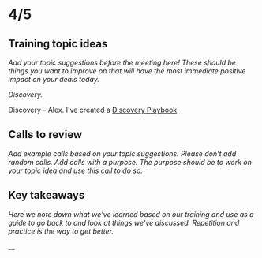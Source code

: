 # 4/5

## Training topic ideas

_Add your topic suggestions before the meeting here! These should be things you want to improve on that will have the most immediate positive impact on your deals today._&#x20;

_Discovery._&#x20;

Discovery - Alex. I've created a [Discovery Playbook](https://docs.google.com/document/d/1aHtOCQaJeMw\_z2hw0hWgr6AMH2aJNCCA\_ZX3jLgEV2c/edit?usp=sharing).

## Calls to review

_Add example calls based on your topic suggestions. Please don't add random calls. Add calls with a purpose. The purpose should be to work on your topic idea and use this call to do so._

## Key takeaways

_Here we note down what we've learned based on our training and use as a guide to go back to and look at things we've discussed. Repetition and practice is the way to get better._

__
